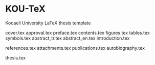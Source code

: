 # KOU-TeX
Kocaeli University LaTeX thesis template

cover.tex
approval.tex
preface.tex
contents.tex
figures.tex
tables.tex
symbols.tex
abstract_tr.tex
abstract_en.tex
introduction.tex

references.tex
attachments.tex
publications.tex
autobiography.tex

thesis.tex
